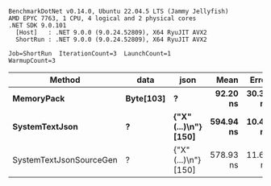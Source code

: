 ```

BenchmarkDotNet v0.14.0, Ubuntu 22.04.5 LTS (Jammy Jellyfish)
AMD EPYC 7763, 1 CPU, 4 logical and 2 physical cores
.NET SDK 9.0.101
  [Host]   : .NET 9.0.0 (9.0.24.52809), X64 RyuJIT AVX2
  ShortRun : .NET 9.0.0 (9.0.24.52809), X64 RyuJIT AVX2

Job=ShortRun  IterationCount=3  LaunchCount=1  
WarmupCount=3  

```
| Method                  | data      | json                 | Mean      | Error    | StdDev   | Min       | Max       | Gen0   | Allocated |
|------------------------ |---------- |--------------------- |----------:|---------:|---------:|----------:|----------:|-------:|----------:|
| **MemoryPack**              | **Byte[103]** | **?**                    |  **92.20 ns** | **30.35 ns** | **1.664 ns** |  **90.40 ns** |  **93.68 ns** | **0.0029** |     **248 B** |
| **SystemTextJson**          | **?**         | **{&quot;X&quot;(...)\\n&quot;} [150]** | **594.94 ns** | **10.43 ns** | **0.572 ns** | **594.41 ns** | **595.55 ns** | **0.0029** |     **248 B** |
| SystemTextJsonSourceGen | ?         | {&quot;X&quot;(...)\\n&quot;} [150] | 578.93 ns | 11.63 ns | 0.638 ns | 578.41 ns | 579.64 ns | 0.0029 |     248 B |
